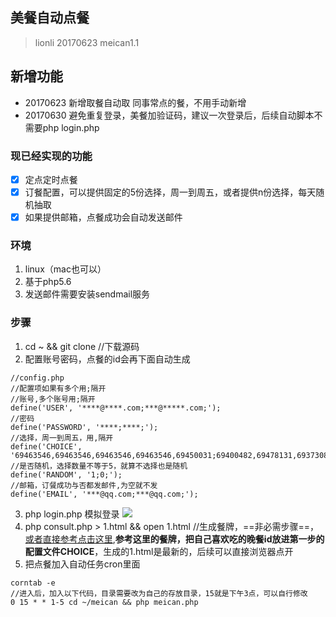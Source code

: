 ## 美餐自动点餐
> lionli 20170623 meican1.1
## 新增功能
- 20170623 新增取餐自动取 同事常点的餐，不用手动新增
- 20170630 避免重复登录，美餐加验证码，建议一次登录后，后续自动脚本不需要php login.php
### 现已经实现的功能
- [x] 定点定时点餐
- [x] 订餐配置，可以提供固定的5份选择，周一到周五，或者提供n份选择，每天随机抽取
- [x] 如果提供邮箱，点餐成功会自动发送邮件
### 环境
1. linux（mac也可以）
2. 基于php5.6
3. 发送邮件需要安装sendmail服务
### 步骤
1. cd ~ && git clone   //下载源码
2. 配置账号密码，点餐的id会再下面自动生成
```
//config.php
//配置项如果有多个用;隔开
//账号,多个账号用;隔开
define('USER', '****@****.com;***@*****.com;');
//密码
define('PASSWORD', '****;****;');
//选择，周一到周五，用,隔开
define('CHOICE', '69463546,69463546,69463546,69463546,69450031;69400482,69478131,69373084,69451271,69451272;');
//是否随机，选择数量不等于5，就算不选择也是随机
define('RANDOM', '1;0;');
//邮箱，订餐成功与否都发邮件,为空就不发
define('EMAIL', '***@qq.com;***@qq.com;');
```
3. php login.php 模拟登录
![](http://ww1.sinaimg.cn/large/006tNc79gy1fexuryschoj308801jaa7.jpg)
4. php consult.php > 1.html && open 1.html //生成餐牌，==非必需步骤==，[或者直接参考点击这里](http://note.youdao.com/noteshare?id=292282e0cfdb273b2beba51054cf6ae1),**参考这里的餐牌，把自己喜欢吃的晚餐id放进第一步的配置文件CHOICE**，生成的1.html是最新的，后续可以直接浏览器点开
5. 把点餐加入自动任务cron里面
```
corntab -e
//进入后，加入以下代码，目录需要改为自己的存放目录，15就是下午3点，可以自行修改
0 15 * * 1-5 cd ~/meican && php meican.php
```
